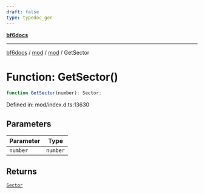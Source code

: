 ```yaml
---
draft: false
type: typedoc_gen
---
```


[**bf6docs**](../../../_index.md)

***

[bf6docs](../../../_index.md) / [mod](../../_index.md) / [mod](../_index.md) / GetSector

# Function: GetSector()

```ts
function GetSector(number): Sector;
```

Defined in: mod/index.d.ts:13630

## Parameters

| Parameter | Type |
| ------ | ------ |
| `number` | `number` |

## Returns

[`Sector`](../Sector/_index.md)
